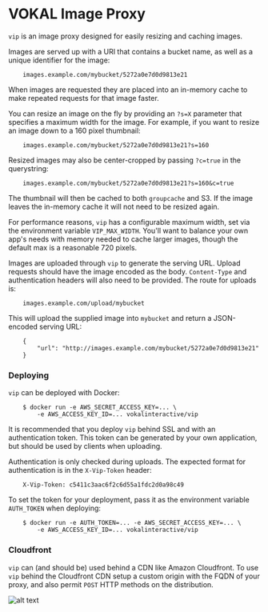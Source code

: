 VOKAL Image Proxy
===========

`vip` is an image proxy designed for easily resizing and caching images.

Images are served up with a URI that contains a bucket name, as well as a 
unique identifier for the image:
        
        images.example.com/mybucket/5272a0e7d0d9813e21

When images are requested they are placed into an in-memory cache to make repeated
requests for that image faster.

You can resize an image on the fly by providing an `?s=X` parameter that specifies
a maximum width for the image. For example, if you want to resize an image down to a 160 pixel thumbnail:
        
        images.example.com/mybucket/5272a0e7d0d9813e21?s=160

Resized images may also be center-cropped by passing `?c=true` in the querystring:
        
        images.example.com/mybucket/5272a0e7d0d9813e21?s=160&c=true

The thumbnail will then be cached to both `groupcache` and S3. If the image leaves
the in-memory cache it will not need to be resized again.

For performance reasons, `vip` has a configurable maximum width, set via the environment
variable `VIP_MAX_WIDTH`. You'll want to balance your own app's needs with memory needed to
cache larger images, though the default max is a reasonable 720 pixels.

Images are uploaded through `vip` to generate the serving URL. Upload requests should
have the image encoded as the body. `Content-Type` and authentication headers will also
need to be provided. The route for uploads is:

        images.example.com/upload/mybucket

This will upload the supplied image into `mybucket` and return a JSON-encoded serving URL:

        {
            "url": "http://images.example.com/mybucket/5272a0e7d0d9813e21"
        }

### Deploying

`vip` can be deployed with Docker:

        $ docker run -e AWS_SECRET_ACCESS_KEY=... \
            -e AWS_ACCESS_KEY_ID=... vokalinteractive/vip

It is recommended that you deploy `vip` behind SSL and with an authentication token. This
token can be generated by your own application, but should be used by clients when uploading.

Authentication is only checked during uploads. The expected format for authentication is in the
`X-Vip-Token` header:

        X-Vip-Token: c5411c3aac6f2c6d55a1fdc2d0a98c49

To set the token for your deployment, pass it as the environment variable `AUTH_TOKEN` when deploying:

        $ docker run -e AUTH_TOKEN=... -e AWS_SECRET_ACCESS_KEY=... \
            -e AWS_ACCESS_KEY_ID=... vokalinteractive/vip

### Cloudfront

`vip` can (and should be) used behind a CDN like Amazon Cloudfront. To use `vip` behind the 
Cloudfront CDN setup a custom origin with the FQDN of your proxy, and also permit `POST` HTTP 
methods on the distribution.

![alt text](https://images.vokalinteractive.com/vokalvip/c528c0a28a980402a236267e60009422?s=650 "VIP was here")

